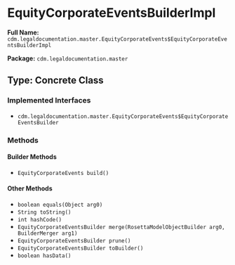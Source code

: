 # EquityCorporateEventsBuilderImpl

**Full Name:** `cdm.legaldocumentation.master.EquityCorporateEvents$EquityCorporateEventsBuilderImpl`

**Package:** `cdm.legaldocumentation.master`

## Type: Concrete Class

### Implemented Interfaces

- `cdm.legaldocumentation.master.EquityCorporateEvents$EquityCorporateEventsBuilder`

### Methods

#### Builder Methods

- `EquityCorporateEvents build()`

#### Other Methods

- `boolean equals(Object arg0)`
- `String toString()`
- `int hashCode()`
- `EquityCorporateEventsBuilder merge(RosettaModelObjectBuilder arg0, BuilderMerger arg1)`
- `EquityCorporateEventsBuilder prune()`
- `EquityCorporateEventsBuilder toBuilder()`
- `boolean hasData()`

